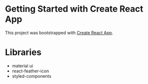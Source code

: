 # Getting Started with Create React App

This project was bootstrapped with [Create React App](https://github.com/facebook/create-react-app).


# Libraries
- material ui
- react-feather-icon
- styled-components
